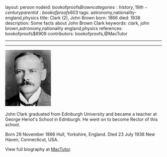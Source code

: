 layout: person
nodeid: bookofproofs$Brown
categories: history,19th-century
parentid: bookofproofs$603
tags: astronomy,nationality-england,physics
title: Clark (2), John Brown
born: 1866
died: 1938
description: Some facts about John Brown Clark
keywords: clark, john brown,astronomy,nationality england,physics
references: bookofproofs$6909
contributors: bookofproofs,@MacTutor

---


---

![Brown.jpg](https://github.com/bookofproofs/bookofproofs.github.io/blob/main/_sources/_assets/images/portraits/Brown.jpg?raw=true)

John Clark graduated from Edinburgh University and became a teacher at George Heriot's School in Edinburgh. He went on to become Rector of this school.

Born 29 November 1866 Hull, Yorkshire, England. Died 23 July 1938 New Haven, Connecticut, USA.


View full biography at [MacTutor](https://mathshistory.st-andrews.ac.uk/Biographies/Brown/).